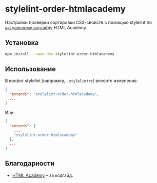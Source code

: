 # stylelint-order-htmlacademy

Настройки проверки сортировки CSS-свойств с помощью stylelint по [актуальному кодгайду](https://github.com/htmlacademy/codeguide/blob/master/.postcss-sorting.json) HTML Academy.

## Установка

```bash
npm install --save-dev stylelint-order-htmlacademy
```

## Использование

В конфиг stylelint (например, `.stylelintrc`) внесите изменения:


```json
{
  "extends": "stylelint-order-htmlacademy",
  ...
}
```

Или:


```json
{
  "extends": [
    ...
    "stylelint-order-htmlacademy"
  ],
  ...
}
```

## Благодарности

* [HTML Academy](https://codeguide.academy) – за кодгайд.
